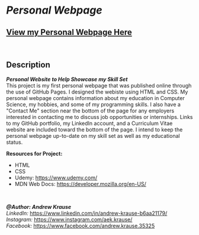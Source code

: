 # *Personal Webpage*
## **[View my Personal Webpage Here](https://krause2023.github.io/Personal-Webpage/)**

<p>&nbsp;</p>

## Description
**_Personal Website to Help Showcase my Skill Set_** <br/>
This project is my first personal webpage that was published online through the use of GitHub Pages. I designed the webiste using HTML and CSS. My personal webpage contains information about my education in Computer Science, my hobbies, and some of my programming skills. I also have a "Contact Me" section near the bottom of the page for any employers interested in contacting me to discuss job opportunities or internships. Links to my GitHub portfolio, my LinkedIn account, and a Curriculum Vitae website are included toward the bottom of the page. I intend to keep the personal webpage up-to-date on my skill set as well as my educational status. 

**Resources for Project:**
- HTML
- CSS
- Udemy: https://www.udemy.com/
- MDN Web Docs: https://developer.mozilla.org/en-US/
<p>&nbsp;</p>

**_@Author: Andrew Krause_** <br/>
*LinkedIn:* https://www.linkedin.com/in/andrew-krause-b6aa21179/ <br/>
*Instagram:* https://www.instagram.com/aek.krause/ <br/>
*Facebook:* https://www.facebook.com/andrew.krause.35325

